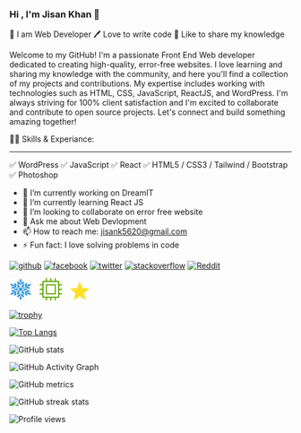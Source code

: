 ### Hi , I'm Jisan Khan 👋

👑 I am Web Developer
🖊️ Love to write code
🎤 Like to share my knowledge

Welcome to my GitHub! I'm a passionate Front End Web developer dedicated to creating high-quality, error-free websites. I love learning and sharing my knowledge with the community, and here you'll find a collection of my projects and contributions. My expertise includes working with technologies such as HTML, CSS, JavaScript, ReactJS, and WordPress. I'm always striving for 100% client satisfaction and I'm excited to collaborate and contribute to open source projects. Let's connect and build something amazing together!

👨‍💻 Skills & Experiance:
<hr />

✅ WordPress
✅ JavaScript
✅ React
✅ HTML5 / CSS3 / Tailwind / Bootstrap
✅ Photoshop 

- 🔭 I’m currently working on DreamIT 
- 🌱 I’m currently learning React JS 
- 👯 I’m looking to collaborate on error free website 
- 💬 Ask me about Web Devlopment 
- 📫 How to reach me: jisank5620@gmail.com 
- ⚡ Fun fact:  I love solving problems in code 


[<img src='https://cdn.jsdelivr.net/npm/simple-icons@3.0.1/icons/github.svg' alt='github' height='40'>](https://github.com/jisan5620jk)  [<img src='https://cdn.jsdelivr.net/npm/simple-icons@3.0.1/icons/facebook.svg' alt='facebook' height='40'>](https://www.facebook.com/jisankhan.net)  [<img src='https://cdn.jsdelivr.net/npm/simple-icons@3.0.1/icons/twitter.svg' alt='twitter' height='40'>](https://twitter.com/jisan5620jk)  [<img src='https://cdn.jsdelivr.net/npm/simple-icons@3.0.1/icons/stackoverflow.svg' alt='stackoverflow' height='40'>](https://stackoverflow.com/users/jisan5620jk)  [<img src='https://cdn.jsdelivr.net/npm/simple-icons@3.0.1/icons/reddit.svg' alt='Reddit' height='40'>](https://www.reddit.com/user/jisan5620jk)  

<a href='https://archiveprogram.github.com/'><img src='https://raw.githubusercontent.com/acervenky/animated-github-badges/master/assets/acbadge.gif' width='40' height='40'></a> <a href='https://docs.github.com/en/developers'><img src='https://raw.githubusercontent.com/acervenky/animated-github-badges/master/assets/devbadge.gif' width='40' height='40'></a> <a href='https://stars.github.com/'><img src='https://raw.githubusercontent.com/acervenky/animated-github-badges/master/assets/starbadge.gif' width='35' height='35'></a> 

[![trophy](https://github-profile-trophy.vercel.app/?username=jisan5620jk)](https://github.com/ryo-ma/github-profile-trophy)

[![Top Langs](https://github-readme-stats.vercel.app/api/top-langs/?username=jisan5620jk)](https://github.com/anuraghazra/github-readme-stats)

![GitHub stats](https://github-readme-stats.vercel.app/api?username=jisan5620jk&show_icons=true)  

![GitHub Activity Graph](https://activity-graph.herokuapp.com/graph?username=jisan5620jk)  

![GitHub metrics](https://metrics.lecoq.io/jisan5620jk)  

![GitHub streak stats](https://streak-stats.demolab.com/?user=jisan5620jk)  

![Profile views](https://gpvc.arturio.dev/jisan5620jk)  

